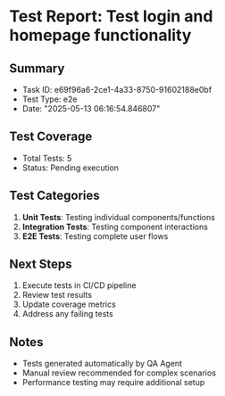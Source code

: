 # Test Report: Test login and homepage functionality

## Summary
- Task ID: e69f96a6-2ce1-4a33-8750-91602188e0bf
- Test Type: e2e
- Date: "2025-05-13 06:16:54.846807"

## Test Coverage
- Total Tests: 5
- Status: Pending execution

## Test Categories
1. **Unit Tests**: Testing individual components/functions
2. **Integration Tests**: Testing component interactions
3. **E2E Tests**: Testing complete user flows

## Next Steps
1. Execute tests in CI/CD pipeline
2. Review test results
3. Update coverage metrics
4. Address any failing tests

## Notes
- Tests generated automatically by QA Agent
- Manual review recommended for complex scenarios
- Performance testing may require additional setup
